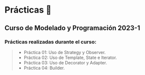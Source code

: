 # Prácticas 🧩

## Curso de Modelado y Programación 2023-1

### Prácticas realizadas durante el curso:

> - Práctica 01: Uso de Strategy y Observer.
> - Práctica 02: Uso de Template, State e Iterator.
> - Práctica 03: Uso de Decorator y Adapter.
> - Práctica 04: Builder.
